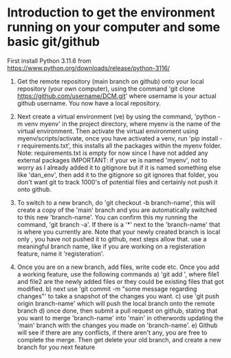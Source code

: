 # Introduction to get the environment running on your computer and some basic git/github

First install Python 3.11.6 from https://www.python.org/downloads/release/python-3116/

1. Get the remote repository (main branch on github) onto your local repository (your own computer), using the command
   'git clone https://github.com/username/DCM.git' where username is your actual github username.
   You now have a local repository.

2. Next create a virtual environment (ve) by using the command, 'python -m venv myenv' in the project directory, where myenv is the name
   of the virtual environment. Then activate the virtual environment using myenv/scripts/activate, once you have activated a venv, run
   'pip install -r requirements.txt', this installs all the packages within the myenv folder.
   Note: requirements.txt is empty for now since I have not added any external packages
   IMPORTANT: if your ve is named 'myenv', not to worry as I already added it to gitignore but if it is named something else like 'dan_env', then add it to the gitignore so git ignores that folder, you don't want git to track 1000's of potential files and certainly not push it onto github.

3. To switch to a new branch, do 'git checkout -b branch-name', this will create a copy of the 'main' branch and you
   are automatically switched to this new 'branch-name'. You can confirm this my running the command, 'git branch -a'.
   If there is a '\*' next to the 'branch-name' that is where you currently are. Note that your newly created branch is local only
   , you have not pushed it to github, next steps allow that. use a meaningful branch name, like if you are working on a registeration
   feature, name it 'registeration'.

4. Once you are on a new branch, add files, write code etc. Once you add a working feature, use the following commands
   a) 'git add <file1> <file2>', where file1 and file2 are the newly added files or they could be existing files that got modified.
   b) next use 'git commit -m "some message regarding changes"' to take a snapshot of the changes you want.
   c) use 'git push origin branch-name' which will push the local branch onto the remote branch
   d) once done, then submit a pull request on github, stating that you want to merge 'branch-name' into 'main' in otherwords updating
   the 'main' branch with the changes you made on 'branch-name'.
   e) Github will see if there are any conflicts, if there aren't any, you are free to complete the merge. Then get delete your old
   branch, and create a new branch for you next feature

